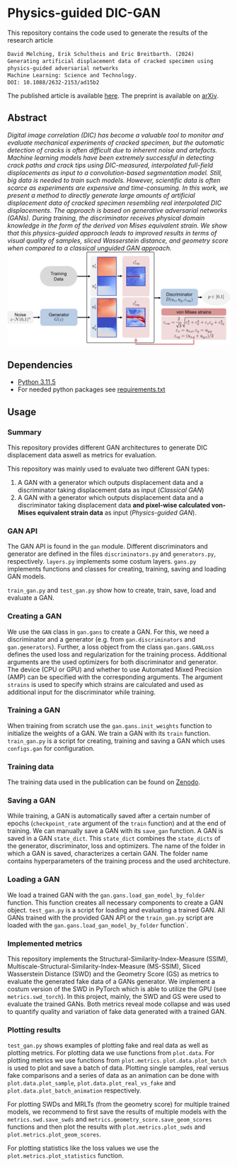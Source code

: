 # Physics-guided DIC-GAN

This repository contains the code used to generate the results of the research article
```
David Melching, Erik Schultheis and Eric Breitbarth. (2024)
Generating artificial displacement data of cracked specimen using physics-guided adversarial networks 
Machine Learning: Science and Technology.
DOI: 10.1088/2632-2153/ad15b2
```

The published article is available [here](https://iopscience.iop.org/article/10.1088/2632-2153/ad15b2). The preprint is available on [arXiv](https://arxiv.org/abs/2303.15939).

## Abstract
*Digital image correlation (DIC) has become a valuable tool to monitor and evaluate mechanical experiments of cracked specimen, but the automatic detection of cracks is often difficult due to inherent noise and artefacts. Machine learning models have been extremely successful in detecting crack paths and crack tips using DIC-measured, interpolated full-field displacements as input to a convolution-based segmentation model. Still, big data is needed to train such models. However, scientific data is often scarce as experiments are expensive and time-consuming. In this work, we present a method to directly generate large amounts of artificial displacement data of cracked specimen resembling real interpolated DIC displacements. The approach is based on generative adversarial networks (GANs). During training, the discriminator receives physical domain knowledge in the form of the derived von Mises equivalent strain. We show that this physics-guided approach leads to improved results in terms of visual quality of samples, sliced Wasserstein distance, and geometry score when compared to a classical unguided GAN approach.*
<img src="Abstract.jpg" alt="abstract" width="800"/>

## Dependencies
- [Python 3.11.5](https://www.python.org/downloads/release/python-3115/)
- For needed python packages see [requirements.txt](requirements.txt)

## Usage

### Summary
This repository provides different GAN architectures to generate DIC displacement data aswell as metrics for evaluation.

This repository was mainly used to evaluate two different GAN types:
1. A GAN with a generator which outputs displacement data and a discriminator taking displacement data as input (*Classical GAN*)
2. A GAN with a generator which outputs displacement data and a discriminator taking displacement data **and pixel-wise calculated von-Mises equivalent strain data** as input (*Physics-guided GAN*).
### GAN API
The GAN API is found in the `gan` module.
Different discriminators and generator are defined in the files `discriminators.py` and `generators.py`, respectively.
`layers.py` implements some costum layers.
`gans.py` implements functions and classes for creating, training, saving and loading GAN models.

`train_gan.py` and `test_gan.py` show how to create, train, save, load
and evaluate a GAN.

### Creating a GAN
We use the `GAN` class in `gan.gans` to create a GAN.
For this, we need a discriminator and a generator (e.g. from `gan.discriminators` and `gan.generators`).
Further, a loss object from the class `gan.gans.GANLoss` defines the used loss and regularization
for the training process. Additional arguments are the used optimizers for both discriminator and generator.
The device (CPU or GPU) and whether to use Automated Mixed Precision (AMP)
can be specified with the corresponding arguments.
The argument `strains` is used to specify which strains are calculated
and used as additional input for the discriminator while training.

### Training a GAN
When training from scratch use the `gan.gans.init_weights` function to initialize
the weights of a GAN. We train a GAN with its `train` function. `train_gan.py` is a script for creating, training and saving a GAN which uses `configs.gan` for configuration.

### Training data
The training data used in the publication can be found on [Zenodo](https://doi.org/10.5281/zenodo.7737880).

### Saving a GAN
While training, a GAN is automatically saved after a certain number of epochs
(`checkpoint_rate` argument of the `train` function) and at the end of training.
We can manually save a GAN with its `save_gan` function.
A GAN is saved in a GAN `state_dict`. This `state_dict` combines the `state_dicts`
of the generator, discriminator, loss and optimizers.
The name of the folder in which a GAN is saved,
characterizes a certain GAN.
The folder name contains hyperparameters of the training process and the
used architecture.

### Loading a GAN
We load a trained GAN with the `gan.gans.load_gan_model_by_folder` function.
This function creates all necessary components to create a GAN object. `test_gan.py` is a script for loading and evaluating a trained GAN. All GANs trained with the provided GAN API or the `train_gan.py` script are loaded with the `gan.gans.load_gan_model_by_folder` function`.

### Implemented metrics
This repository implements the Structural-Similarity-Index-Measure (SSIM), Multiscale-Structural-Similarity-Index-Measure (MS-SSIM), Sliced Wasserstein Distance (SWD) and the Geometry Score (GS) as metrics to evaluate the generated fake data of a GANs generator. We implement a costum version of the SWD in PyTorch which is able to utilize the GPU (see `metrics.swd_torch`). In this project, mainly, the SWD and GS were used to evaluate the trained GANs. Both metrics reveal mode collapse and was used to quantify quality and variation of fake data generated with a trained GAN.

### Plotting results
`test_gan.py` shows examples of plotting fake and real data as well as plotting metrics. For plotting data we use functions from `plot.data`. For plotting metrics we use functions from `plot.metrics`. `plot.data.plot_batch` is used to plot and save a batch of data. Plotting single samples, real versus fake comparisons and a series of data as an animation can be done with `plot.data.plot_sample`, `plot.data.plot_real_vs_fake` and `plot.data.plot_batch_animation` respectively.

For plotting SWDs and MRLTs (from the geometry score) for multiple trained models, we recommend to first save the results of multiple models with the `metrics.swd.save_swds` and `metrics.geometry_score.save_geom_scores` functions and then plot the results with `plot.metrics.plot_swds` and `plot.metrics.plot_geom_scores`.

For plotting statistics like the loss values we use the `plot.metrics.plot_statistics` function.